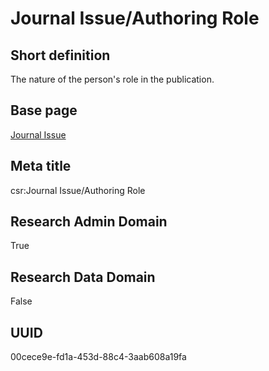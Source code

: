 # Journal Issue/Authoring Role
## Short definition
The nature of the person's role in the publication.
## Base page
[Journal Issue](../../Objects/Journal%20Issue.md)
## Meta title
csr:Journal Issue/Authoring Role
## Research Admin Domain
True
## Research Data Domain
False
## UUID
00cece9e-fd1a-453d-88c4-3aab608a19fa
